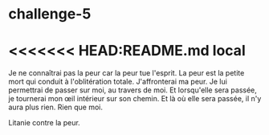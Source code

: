 # challenge-5
<<<<<<< HEAD:README.md
local
=======
Je ne connaîtrai pas la peur car la peur tue l'esprit. La peur est la petite mort qui conduit à l'oblitération totale. J'affronterai ma peur. Je lui permettrai de passer sur moi, au travers de moi. Et lorsqu'elle sera passée, je tournerai mon œil intérieur sur son chemin. Et là où elle sera passée, il n'y aura plus rien. Rien que moi.

Litanie contre la peur. 
